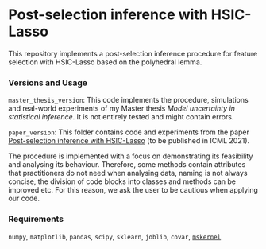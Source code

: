 # Post-selection inference with HSIC-Lasso

This repository implements a post-selection inference procedure for feature selection with HSIC-Lasso based on the polyhedral lemma.

### Versions and Usage
`master_thesis_version`: This code implements the procedure, simulations and real-world experiments of my Master thesis *Model uncertainty in statistical inference*. It is not entirely tested and might contain errors.

`paper_version`: This folder contains code and experiments from the paper [Post-selection inference with HSIC-Lasso](https://arxiv.org/abs/2010.15659) (to be published in ICML 2021).

The procedure is implemented with a focus on demonstrating its feasibility and analysing its behaviour. Therefore, some methods contain attributes that practitioners do not need when analysing data, naming is not always concise, the division of code blocks into classes and methods can be improved etc. For this reason, we ask the user to be cautious when applying our code.

### Requirements
`numpy`, `matplotlib`, `pandas`, `scipy`, `sklearn`, `joblib`, `covar`,
[`mskernel`](https://github.com/jenninglim/multiscale-features)
